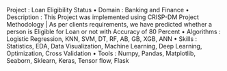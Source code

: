 Project       : Loan Eligibility Status
• Domain      : Banking and Finance
• Description : This Project was implemented using CRISP-DM Project Methodology | As per clients requirements, we
                have predicted whether a person is Eligible for Loan or not with Accuracy of 80 Percent
• Algorithms  : Logistic Regression, KNN, SVM, DT, RF, AB, GB, XGB, ANN
• Skills      : Statistics, EDA, Data Visualization, Machine Learning, Deep Learning, Optimization, Cross Validation
• Tools       : Numpy, Pandas, Matplotlib, Seaborn, Sklearn, Keras, Tensor flow, Flask
